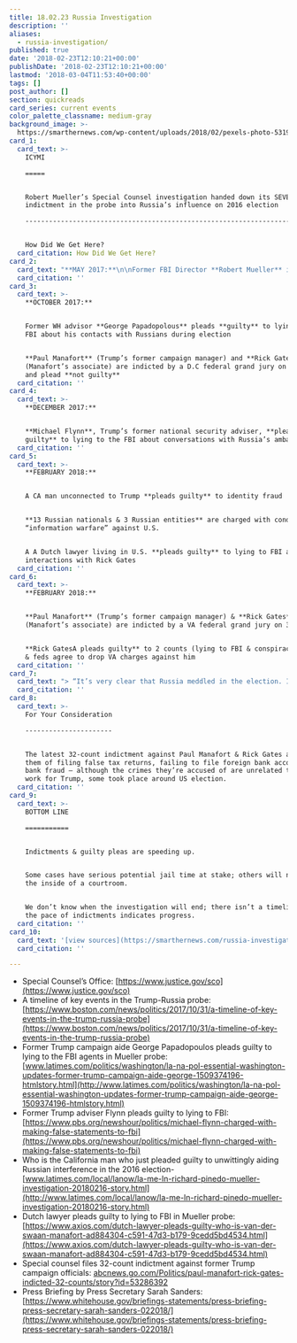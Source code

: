 ```yaml
---
title: 18.02.23 Russia Investigation
description: ''
aliases:
  - russia-investigation/
published: true
date: '2018-02-23T12:10:21+00:00'
publishDate: '2018-02-23T12:10:21+00:00'
lastmod: '2018-03-04T11:53:40+00:00'
tags: []
post_author: []
section: quickreads
card_series: current events
color_palette_classname: medium-gray
background_image: >-
  https://smarthernews.com/wp-content/uploads/2018/02/pexels-photo-531970-360x360.jpeg
card_1:
  card_text: >-
    ICYMI

    =====


    Robert Mueller’s Special Counsel investigation handed down its SEVENTH
    indictment in the probe into Russia’s influence on 2016 election

    ---------------------------------------------------------------------------------------------------------------------------------------


    How Did We Get Here?
  card_citation: How Did We Get Here?
card_2:
  card_text: "**MAY 2017:**\n\nFormer FBI Director **Robert Mueller** is appointed by the Deputy Attorney General Rod Rosenstein to lead an investigation into the Russian government’s efforts to interfere with America’s 2016 Presidential election\n\n**FYI:** Attorney General Jeff Sessions recused himself from Russia inquiry"
  card_citation: ''
card_3:
  card_text: >-
    **OCTOBER 2017:**


    Former WH advisor **George Papadopolous** pleads **guilty** to lying to the
    FBI about his contacts with Russians during election


    **Paul Manafort** (Trump’s former campaign manager) and **Rick Gates**
    (Manafort’s associate) are indicted by a D.C federal grand jury on 12-counts
    and plead **not guilty**
  card_citation: ''
card_4:
  card_text: >-
    **DECEMBER 2017:**


    **Michael Flynn**, Trump’s former national security adviser, **pleads
    guilty** to lying to the FBI about conversations with Russia’s ambassador
  card_citation: ''
card_5:
  card_text: >-
    **FEBRUARY 2018:**


    A CA man unconnected to Trump **pleads guilty** to identity fraud


    **13 Russian nationals & 3 Russian entities** are charged with conducting
    “information warfare” against U.S.


    A A Dutch lawyer living in U.S. **pleads guilty** to lying to FBI about
    interactions with Rick Gates
  card_citation: ''
card_6:
  card_text: >-
    **FEBRUARY 2018:**


    **Paul Manafort** (Trump’s former campaign manager) & **Rick Gates**
    (Manafort’s associate) are indicted by a VA federal grand jury on 32-counts


    **Rick GatesA pleads guilty** to 2 counts (lying to FBI & conspiracy) in DC
    & feds agree to drop VA charges against him
  card_citation: ''
card_7:
  card_text: "> “It’s very clear that Russia meddled in the election. It’s also very clear that it didn’t have an impact on the election. And it’s also very clear that the Trump campaign didn’t collude with the Russians in any way for this process to take place.”\n> \n> Press Secretary Sarah Sanders, Feb 20. 2018"
  card_citation: ''
card_8:
  card_text: >-
    For Your Consideration

    ----------------------


    The latest 32-count indictment against Paul Manafort & Rick Gates accuses
    them of filing false tax returns, failing to file foreign bank accounts, and
    bank fraud – although the crimes they’re accused of are unrelated to their
    work for Trump, some took place around US election.
  card_citation: ''
card_9:
  card_text: >-
    BOTTOM LINE

    ===========


    Indictments & guilty pleas are speeding up.


    Some cases have serious potential jail time at stake; others will never see
    the inside of a courtroom.


    We don’t know when the investigation will end; there isn’t a timeline, but
    the pace of indictments indicates progress.
  card_citation: ''
card_10:
  card_text: '[view sources](https://smarthernews.com/russia-investigation/)'
  card_citation: ''

---
```

*   Special Counsel’s Office: [https://www.justice.gov/sco](https://www.justice.gov/sco)
*   A timeline of key events in the Trump-Russia probe: [https://www.boston.com/news/politics/2017/10/31/a-timeline-of-key-events-in-the-trump-russia-probe](https://www.boston.com/news/politics/2017/10/31/a-timeline-of-key-events-in-the-trump-russia-probe)
*   Former Trump campaign aide George Papadopoulos pleads guilty to lying to the FBI agents in Mueller probe: [www.latimes.com/politics/washington/la-na-pol-essential-washington-updates-former-trump-campaign-aide-george-1509374196-htmlstory.html](http://www.latimes.com/politics/washington/la-na-pol-essential-washington-updates-former-trump-campaign-aide-george-1509374196-htmlstory.html)
*   Former Trump adviser Flynn pleads guilty to lying to FBI: [https://www.pbs.org/newshour/politics/michael-flynn-charged-with-making-false-statements-to-fbi](https://www.pbs.org/newshour/politics/michael-flynn-charged-with-making-false-statements-to-fbi)
*   Who is the California man who just pleaded guilty to unwittingly aiding Russian interference in the 2016 election- [www.latimes.com/local/lanow/la-me-ln-richard-pinedo-mueller-investigation-20180216-story.html](http://www.latimes.com/local/lanow/la-me-ln-richard-pinedo-mueller-investigation-20180216-story.html)
*   Dutch lawyer pleads guilty to lying to FBI in Mueller probe: [https://www.axios.com/dutch-lawyer-pleads-guilty-who-is-van-der-swaan-manafort-ad884304-c591-47d3-b179-9cedd5bd4534.html](https://www.axios.com/dutch-lawyer-pleads-guilty-who-is-van-der-swaan-manafort-ad884304-c591-47d3-b179-9cedd5bd4534.html)
*   Special counsel files 32-count indictment against former Trump campaign officials: [abcnews.go.com/Politics/paul-manafort-rick-gates-indicted-32-counts/story?id=53286392](http://abcnews.go.com/Politics/paul-manafort-rick-gates-indicted-32-counts/story?id=53286392)
*   Press Briefing by Press Secretary Sarah Sanders: [https://www.whitehouse.gov/briefings-statements/press-briefing-press-secretary-sarah-sanders-022018/](https://www.whitehouse.gov/briefings-statements/press-briefing-press-secretary-sarah-sanders-022018/)